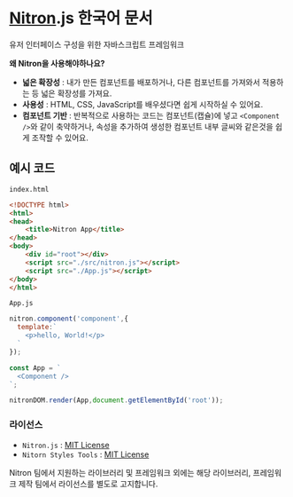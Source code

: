 # [Nitron](https://ko.nitronjs.org).js 한국어 문서
유저 인터페이스 구성을 위한 자바스크립트 프레임워크

**왜 Nitron을 사용해야하나요?**

- **넓은 확장성** : 내가 만든 컴포넌트를 배포하거나, 다른 컴포넌트를 가져와서 적용하는 등 넓은 확장성를 가져요.
- **사용성** : HTML, CSS, JavaScript를 배우셨다면 쉽게 시작하실 수 있어요.
- **컴포넌트 기반** : 반복적으로 사용하는 코드는 컴포넌트(캡슐)에 넣고 `<Component />`와 같이 축약하거나, 속성을 추가하여 생성한 컴포넌트 내부 글씨와 같은것을 쉽게 조작할 수 있어요.

## 예시 코드
`index.html`
```html
<!DOCTYPE html>
<html>
<head>
    <title>Nitron App</title>
</head>
<body>
    <div id="root"></div>
    <script src="./src/nitron.js"></script>
    <script src="./App.js"></script>
</body>
</html>
```

`App.js`
```js
nitron.component('component',{
  template:`
    <p>hello, World!</p>
  `
});

const App = `
  <Component />
`;

nitronDOM.render(App,document.getElementById('root'));
```

### 라이선스
- `Nitron.js` : [MIT License](https://github.com/WADE-OSS/nitron/blob/main/LICENSE)
- `Nitorn Styles Tools` : [MIT License](https://github.com/WADE-OSS/nitron-styles-Tools/blob/main/LICENSE)

Nitron 팀에서 지원하는 라이브러리 및 프레임워크 외에는 해당 라이브러리, 프레임워크 제작 팀에서 라이선스를 별도로 고지합니다.
